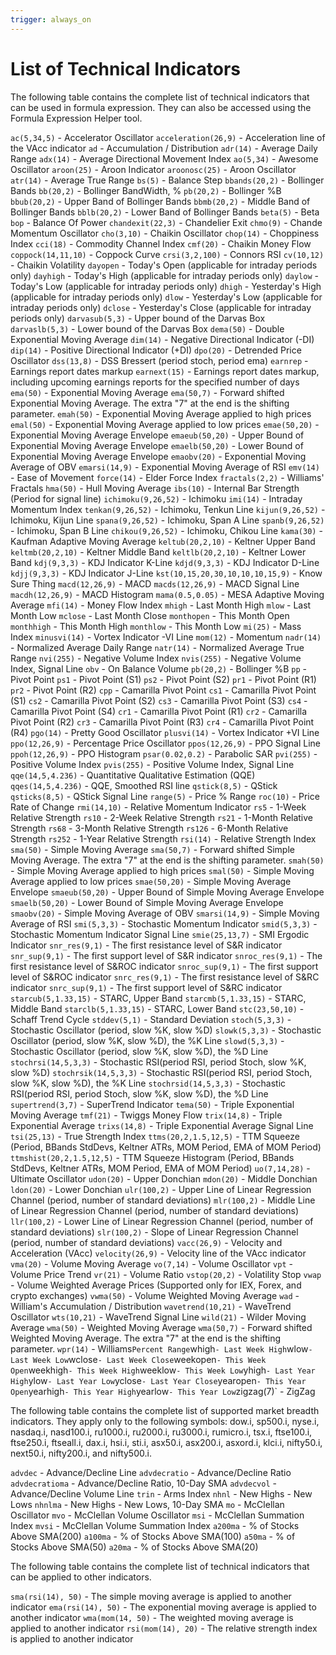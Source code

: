 ```yaml
---
trigger: always_on
---
```


# List of Technical Indicators

The following table contains the complete list of technical indicators that can be used in formula expression. They can also be accessed using the Formula Expression Helper tool.

`ac(5,34,5)` - Accelerator Oscillator
`acceleration(26,9)` - Acceleration line of the VAcc indicator
`ad` - Accumulation / Distribution
`adr(14)` - Average Daily Range
`adx(14)` - Average Directional Movement Index
`ao(5,34)` - Awesome Oscillator
`aroon(25)` - Aroon Indicator
`aroonosc(25)` - Aroon Oscillator
`atr(14)` - Average True Range
`bs(5)` - Balance Step
`bbands(20,2)` - Bollinger Bands
`bb(20,2)` - Bollinger BandWidth, %
`pb(20,2)` - Bollinger %B
`bbub(20,2)` - Upper Band of Bollinger Bands
`bbmb(20,2)` - Middle Band of Bollinger Bands
`bblb(20,2)` - Lower Band of Bollinger Bands
`beta(5)` - Beta
`bop` - Balance Of Power
`chandexit(22,3)` - Chandelier Exit
`chmo(9)` - Chande Momentum Oscillator
`cho(3,10)` - Chaikin Oscillator
`chop(14)` - Choppiness Index
`cci(18)` - Commodity Channel Index
`cmf(20)` - Chaikin Money Flow
`coppock(14,11,10)` - Coppock Curve
`crsi(3,2,100)` - Connors RSI
`cv(10,12)` - Chaikin Volatility
`dayopen` - Today's Open (applicable for intraday periods only)
`dayhigh` - Today's High (applicable for intraday periods only)
`daylow` - Today's Low (applicable for intraday periods only)
`dhigh` - Yesterday's High (applicable for intraday periods only)
`dlow` - Yesterday's Low (applicable for intraday periods only)
`dclose` - Yesterday's Close (applicable for intraday periods only)
`darvasub(5,3)` - Upper bound of the Darvas Box
`darvaslb(5,3)` - Lower bound of the Darvas Box
`dema(50)` - Double Exponential Moving Average
`dim(14)` - Negative Directional Indicator (-DI)
`dip(14)` - Positive Directional Indicator (+DI)
`dpo(20)` - Detrended Price Oscillator
`dss(13,8)` - DSS Bressert (period stoch, period ema)
`earnrep` - Earnings report dates markup
`earnext(15)` - Earnings report dates markup, including upcoming earnings reports for the specified number of days
`ema(50)` - Exponential Moving Average
`ema(50,7)` - Forward shifted Exponential Moving Average. The extra "7" at the end is the shifting parameter.
`emah(50)` - Exponential Moving Average applied to high prices
`emal(50)` - Exponential Moving Average applied to low prices
`emae(50,20)` - Exponential Moving Average Envelope
`emaeub(50,20)` - Upper Bound of Exponential Moving Average Envelope
`emaelb(50,20)` - Lower Bound of Exponential Moving Average Envelope
`emaobv(20)` - Exponential Moving Average of OBV
`emarsi(14,9)` - Exponential Moving Average of RSI
`emv(14)` - Ease of Movement
`force(14)` - Elder Force Index
`fractals(2,2)` - Williams' Fractals
`hma(50)` - Hull Moving Average
`ibs(10)` - Internal Bar Strength (Period for signal line)
`ichimoku(9,26,52)` - Ichimoku
`imi(14)` - Intraday Momentum Index
`tenkan(9,26,52)` - Ichimoku, Tenkun Line
`kijun(9,26,52)` - Ichimoku, Kijun Line
`spana(9,26,52)` - Ichimoku, Span A Line
`spanb(9,26,52)` - Ichimoku, Span B Line
`chikou(9,26,52)` - Ichimoku, Chikou Line
`kama(30)` - Kaufman Adaptive Moving Average
`keltub(20,2,10)` - Keltner Upper Band
`keltmb(20,2,10)` - Keltner Middle Band
`keltlb(20,2,10)` - Keltner Lower Band
`kdj(9,3,3)` - KDJ Indicator K-Line
`kdjd(9,3,3)` - KDJ Indicator D-Line
`kdjj(9,3,3)` - KDJ Indicator J-Line
`kst(10,15,20,30,10,10,10,15,9)` - Know Sure Thing
`macd(12,26,9)` - MACD
`macds(12,26,9)` - MACD Signal Line
`macdh(12,26,9)` - MACD Histogram
`mama(0.5,0.05)` - MESA Adaptive Moving Average
`mfi(14)` - Money Flow Index
`mhigh` - Last Month High
`mlow` - Last Month Low
`mclose` - Last Month Close
`monthopen` - This Month Open
`monthhigh` - This Month High
`monthlow` - This Month Low
`mi(25)` - Mass Index
`minusvi(14)` - Vortex Indicator -VI Line
`mom(12)` - Momentum
`nadr(14)` - Normalized Average Daily Range
`natr(14)` - Normalized Average True Range
`nvi(255)` - Negative Volume Index
`nvis(255)` - Negative Volume Index, Signal Line
`obv` - On Balance Volume
`pb(20,2)` - Bollinger %B
`pp` - Pivot Point
`ps1` - Pivot Point (S1)
`ps2` - Pivot Point (S2)
`pr1` - Pivot Point (R1)
`pr2` - Pivot Point (R2)
`cpp` - Camarilla Pivot Point
`cs1` - Camarilla Pivot Point (S1)
`cs2` - Camarilla Pivot Point (S2)
`cs3` - Camarilla Pivot Point (S3)
`cs4` - Camarilla Pivot Point (S4)
`cr1` - Camarilla Pivot Point (R1)
`cr2` - Camarilla Pivot Point (R2)
`cr3` - Camarilla Pivot Point (R3)
`cr4` - Camarilla Pivot Point (R4)
`pgo(14)` - Pretty Good Oscillator
`plusvi(14)` - Vortex Indicator +VI Line
`ppo(12,26,9)` - Percentage Price Oscillator
`ppos(12,26,9)` - PPO Signal Line
`ppoh(12,26,9)` - PPO Histogram
`psar(0.02,0.2)` - Parabolic SAR
`pvi(255)` - Positive Volume Index
`pvis(255)` - Positive Volume Index, Signal Line
`qqe(14,5,4.236)` - Quantitative Qualitative Estimation (QQE)
`qqes(14,5,4.236)` - QQE, Smoothed RSI line
`qstick(8,5)` - QStick
`qsticks(8,5)` - QStick Signal Line
`range(5)` - Price % Range
`roc(10)` - Price Rate of Change
`rmi(14,10)` - Relative Momentum Indicator
`rs5` - 1-Week Relative Strength
`rs10` - 2-Week Relative Strength
`rs21` - 1-Month Relative Strength
`rs68` - 3-Month Relative Strength
`rs126` - 6-Month Relative Strength
`rs252` - 1-Year Relative Strength
`rsi(14)` - Relative Strength Index
`sma(50)` - Simple Moving Average
`sma(50,7)` - Forward shifted Simple Moving Average. The extra "7" at the end is the shifting parameter.
`smah(50)` - Simple Moving Average applied to high prices
`smal(50)` - Simple Moving Average applied to low prices
`smae(50,20)` - Simple Moving Average Envelope
`smaeub(50,20)` - Upper Bound of Simple Moving Average Envelope
`smaelb(50,20)` - Lower Bound of Simple Moving Average Envelope
`smaobv(20)` - Simple Moving Average of OBV
`smarsi(14,9)` - Simple Moving Average of RSI
`smi(5,3,3)` - Stochastic Momentum Indicator
`smid(5,3,3)` - Stochastic Momentum Indicator Signal Line
`smie(25,13,7)` - SMI Ergodic Indicator
`snr_res(9,1)` - The first resistance level of S&R indicator
`snr_sup(9,1)` - The first support level of S&R indicator
`snroc_res(9,1)` - The first resistance level of S&ROC indicator
`snroc_sup(9,1)` - The first support level of S&ROC indicator
`snrc_res(9,1)` - The first resistance level of S&RC indicator
`snrc_sup(9,1)` - The first support level of S&RC indicator
`starcub(5,1.33,15)` - STARC, Upper Band
`starcmb(5,1.33,15)` - STARC, Middle Band
`starclb(5,1.33,15)` - STARC, Lower Band
`stc(23,50,10)` - Schaff Trend Cycle
`stddev(5,1)` - Standard Deviation
`stoch(5,3,3)` - Stochastic Oscillator (period, slow %K, slow %D)
`slowk(5,3,3)` - Stochastic Oscillator (period, slow %K, slow %D), the %K Line
`slowd(5,3,3)` - Stochastic Oscillator (period, slow %K, slow %D), the %D Line
`stochrsi(14,5,3,3)` - Stochastic RSI(period RSI, period Stoch, slow %K, slow %D)
`stochrsik(14,5,3,3)` - Stochastic RSI(period RSI, period Stoch, slow %K, slow %D), the %K Line
`stochrsid(14,5,3,3)` - Stochastic RSI(period RSI, period Stoch, slow %K, slow %D), the %D Line
`supertrend(3,7)` - SuperTrend Indicator
`tema(50)` - Triple Exponential Moving Average
`tmf(21)` - Twiggs Money Flow
`trix(14,8)` - Triple Exponential Average
`trixs(14,8)` - Triple Exponential Average Signal Line
`tsi(25,13)` - True Strength Index
`ttms(20,2,1.5,12,5)` - TTM Squeeze (Period, BBands StdDevs, Keltner ATRs, MOM Period, EMA of MOM Period)
`ttmshist(20,2,1.5,12,5)` - TTM Squeeze Histogram (Period, BBands StdDevs, Keltner ATRs, MOM Period, EMA of MOM Period)
`uo(7,14,28)` - Ultimate Oscillator
`udon(20)` - Upper Donchian
`mdon(20)` - Middle Donchian
`ldon(20)` - Lower Donchian
`ulr(100,2)` - Upper Line of Linear Regression Channel (period, number of standard deviations)
`mlr(100,2)` - Middle Line of Linear Regression Channel (period, number of standard deviations)
`llr(100,2)` - Lower Line of Linear Regression Channel (period, number of standard deviations)
`slr(100,2)` - Slope of Linear Regression Channel (period, number of standard deviations)
`vacc(26,9)` - Velocity and Acceleration (VAcc)
`velocity(26,9)` - Velocity line of the VAcc indicator
`vma(20)` - Volume Moving Average
`vo(7,14)` - Volume Oscillator
`vpt` - Volume Price Trend
`vr(21)` - Volume Ratio
`vstop(20,2)` - Volatility Stop
`vwap` - Volume Weighted Average Prices (Supported only for IEX, Forex, and crypto exchanges)
`vwma(50)` - Volume Weighted Moving Average
`wad` - William's Accumulation / Distribution
`wavetrend(10,21)` - WaveTrend Oscillator
`wts(10,21)` - WaveTrend Signal Line
`wild(21)` - Wilder Moving Average
`wma(50)` - Weighted Moving Average
`wma(50,7)` - Forward shifted Weighted Moving Average. The extra "7" at the end is the shifting parameter.
`wpr(14)` - Williams` Percent Range
`whigh` - Last Week High
`wlow` - Last Week Low
`wclose` - Last Week Close
`weekopen` - This Week Open
`weekhigh` - This Week High
`weeklow` - This Week Low
`yhigh` - Last Year High
`ylow` - Last Year Low
`yclose` - Last Year Close
`yearopen` - This Year Open
`yearhigh` - This Year High
`yearlow` - This Year Low
`zigzag(7)` - ZigZag


The following table contains the complete list of supported market breadth indicators. They apply only to the following symbols: dow.i, sp500.i, nyse.i, nasdaq.i, nasd100.i, ru1000.i, ru2000.i, ru3000.i, rumicro.i, tsx.i, ftse100.i, ftse250.i, ftseall.i, dax.i, hsi.i, sti.i, asx50.i, asx200.i, asxord.i, klci.i, nifty50.i, next50.i, nifty200.i, and nifty500.i.

`advdec` - Advance/Decline Line
`advdecratio` - Advance/Decline Ratio
`advdecratioma` - Advance/Decline Ratio, 10-Day SMA
`advdecvol` - Advance/Decline Volume Line
`trin` - Arms Index
`nhnl` - New Highs - New Lows
`nhnlma` - New Highs - New Lows, 10-Day SMA
`mo` - McClellan Oscillator
`mvo` - McClellan Volume Oscillator
`msi` - McClellan Summation Index
`mvsi` - McClellan Volume Summation Index
`a200ma` - % of Stocks Above SMA(200)
`a100ma` - % of Stocks Above SMA(100)
`a50ma` - % of Stocks Above SMA(50)
`a20ma` - % of Stocks Above SMA(20)


The following table contains the complete list of technical indicators that can be applied to other indicators.

`sma(rsi(14), 50)` - The simple moving average is applied to another indicator
`ema(rsi(14), 50)` - The exponential moving average is applied to another indicator
`wma(mom(14, 50)` - The weighted moving average is applied to another indicator
`rsi(mom(14), 20)` - The relative strength index is applied to another indicator
